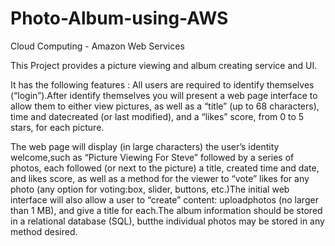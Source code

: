 # Photo-Album-using-AWS
Cloud Computing - Amazon Web Services



This Project provides a picture viewing and album creating service and UI.

It has the following features :
All users are required to identify themselves (“login”).After identify themselves you will present a web page interface to allow them to
either view pictures, as well as a “title” (up to 68 characters), time and datecreated (or last modified), and a “likes” score, from 0 to 5 stars, for each picture.

The web page will display (in large characters) the user’s identity welcome,such as “Picture Viewing For Steve” followed by a series of photos, each followed (or next to the picture) a title, created time and date, and likes score, as well as a method for the viewer to “vote” likes for any photo (any option for voting:box, slider, buttons, etc.)The initial web interface will also allow a user to “create” content: uploadphotos (no larger than 1 MB), and give a title for each.The album information should be stored in a relational database (SQL), butthe individual photos may be stored in any method desired.
